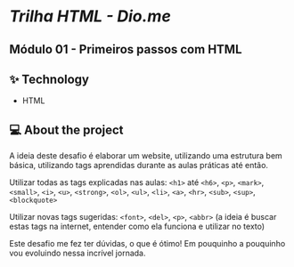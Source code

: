 # **_Trilha HTML - Dio.me_**
## Módulo 01 - Primeiros passos com HTML

## ✨ Technology
- HTML

## 💻 About the project

A ideia deste desafio é elaborar um website, utilizando uma estrutura bem básica, utilizando tags aprendidas durante as aulas práticas até então. 

Utilizar todas as tags explicadas nas aulas: `<h1>` até `<h6>`, `<p>`, `<mark>`, `<small>`, `<i>`, `<u>`, `<strong>`, `<ol>`, `<ul>`, `<li>`, `<a>`, `<hr>`, `<sub>`, `<sup>`, `<blockquote>`

Utilizar novas tags sugeridas: `<font>`, `<del>`, `<p>`, `<abbr>` (a ideia é buscar estas tags na internet, entender como ela funciona e utilizar no texto) 

Este desafio me fez ter dúvidas, o que é ótimo! Em pouquinho a pouquinho vou evoluindo nessa incrível jornada.

